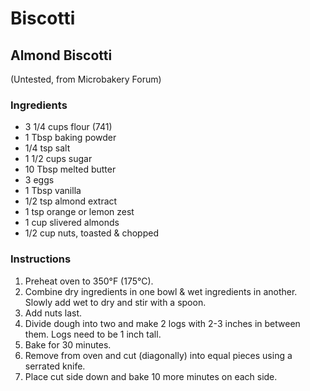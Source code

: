 # Biscotti

## Almond Biscotti
(Untested, from Microbakery Forum)

### Ingredients

* 3 1/4 cups flour (741)
* 1 Tbsp baking powder
* 1/4 tsp salt
* 1 1/2 cups sugar
* 10 Tbsp melted butter
* 3 eggs
* 1 Tbsp vanilla
* 1/2 tsp almond extract
* 1 tsp orange or lemon zest
* 1 cup slivered almonds
* 1/2 cup nuts, toasted & chopped

### Instructions

1. Preheat oven to 350°F (175°C).
2. Combine dry ingredients in one bowl & wet ingredients in another. Slowly add wet to dry and stir with a spoon.
3. Add nuts last.
4. Divide dough into two and make 2 logs with 2-3 inches in between them. Logs need to be 1 inch tall.
5. Bake for 30 minutes.
6. Remove from oven and cut (diagonally) into equal pieces using a serrated knife.
7. Place cut side down and bake 10 more minutes on each side.

